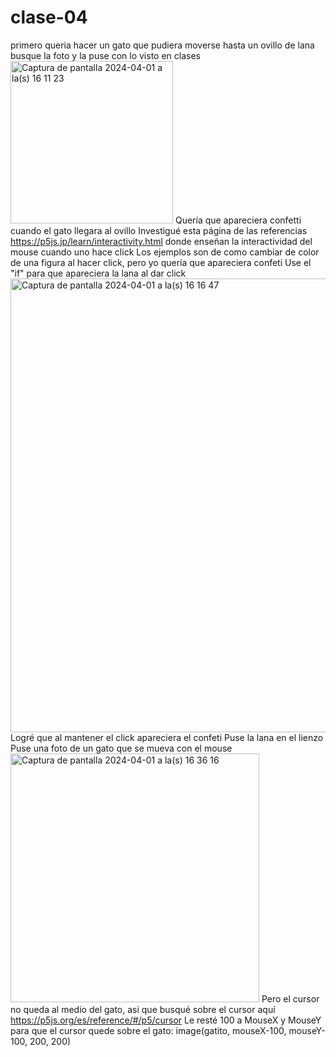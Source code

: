 # clase-04
primero queria hacer un gato que pudiera moverse hasta un ovillo de lana
busque la foto y la puse con lo visto en clases
<img width="260" alt="Captura de pantalla 2024-04-01 a la(s) 16 11 23" src="https://github.com/SofiaAbarca/dis9034-2024-1/assets/163044808/e09d6482-23e1-41a9-b4f8-3b4ed7a88e3e">
Quería que apareciera confetti cuando el gato llegara al ovillo
Investigué esta página de las referencias https://p5js.jp/learn/interactivity.html donde enseñan la interactividad del mouse cuando uno hace click
Los ejemplos son de como cambiar de color de una figura al hacer click, pero yo quería que apareciera confeti
Use el "if" para que apareciera la lana al dar click
<img width="726" alt="Captura de pantalla 2024-04-01 a la(s) 16 16 47" src="https://github.com/SofiaAbarca/dis9034-2024-1/assets/163044808/bd1bd066-5745-41fe-a79e-507cd11f3846">
Logré que al mantener el click apareciera el confeti
Puse la lana en el lienzo
Puse una foto de un gato que se mueva con el mouse
<img width="398" alt="Captura de pantalla 2024-04-01 a la(s) 16 36 16" src="https://github.com/SofiaAbarca/dis9034-2024-1/assets/163044808/151b58d9-4307-40af-ad43-befabea125e3">
Pero el cursor no queda al medio del gato, asi que busqué sobre el cursor aquí https://p5js.org/es/reference/#/p5/cursor
Le resté 100 a MouseX y MouseY para que el cursor quede sobre el gato:
image(gatito, mouseX-100, mouseY-100, 200, 200)

